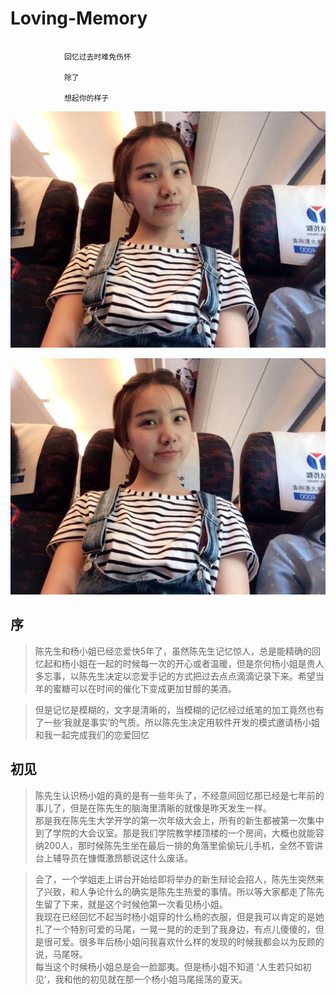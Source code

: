 # Loving-Memory

   
```

            回忆过去时难免伤怀

            除了
            
            想起你的样子

```
<img src='./img/MrsYang.jpeg'>

![Image text](./img/MrsYang.jpeg)


## 序
  

>陈先生和杨小姐已经恋爱快5年了，虽然陈先生记忆惊人，总是能精确的回忆起和杨小姐在一起的时候每一次的开心或者温暖，但是奈何杨小姐是贵人多忘事，以陈先生决定以恋爱手记的方式把过去点点滴滴记录下来。希望当年的蜜糖可以在时间的催化下变成更加甘醇的美酒。

>但是记忆是模糊的，文字是清晰的，当模糊的记忆经过纸笔的加工竟然也有了一些‘我就是事实’的气质。所以陈先生决定用软件开发的模式邀请杨小姐和我一起完成我们的恋爱回忆

## 初见
>陈先生认识杨小姐的真的是有一些年头了，不经意间回忆那已经是七年前的事儿了，但是在陈先生的脑海里清晰的就像是昨天发生一样。   
那是我在陈先生大学开学的第一次年级大会上，所有的新生都被第一次集中到了学院的大会议室。那是我们学院教学楼顶楼的一个房间，大概也就能容纳200人，那时候陈先生坐在最后一排的角落里偷偷玩儿手机，全然不管讲台上辅导员在慷慨激昂额说这什么废话。

>会了，一个学姐走上讲台开始给即将举办的新生辩论会招人，陈先生突然来了兴致，和人争论什么的确实是陈先生热爱的事情。所以等大家都走了陈先生留了下来，就是这个时候他第一次看见杨小姐。   
我现在已经回忆不起当时杨小姐穿的什么杨的衣服，但是我可以肯定的是她扎了一个特别可爱的马尾，一晃一晃的的走到了我身边，有点儿傻傻的，但是很可爱。很多年后杨小姐问我喜欢什么样的发现的时候我都会以为反顾的说，马尾呀。   
每当这个时候杨小姐总是会一脸鄙夷。但是杨小姐不知道
‘人生若只如初见’，我和他的初见就在那一个杨小姐马尾摇荡的夏天。







